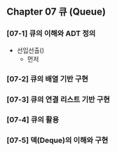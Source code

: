 ## Chapter 07 큐 (Queue)

### [07-1]  큐의 이해와 ADT 정의
* 선입선출()
	* 먼저  	

### [07-2] 큐의 배열 기반 구현


### [07-3] 큐의 연결 리스트 기반 구현


### [07-4] 큐의 활용


### [07-5] 덱(Deque)의 이해와 구현

